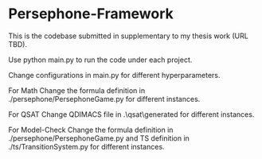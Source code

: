 # Persephone-Framework
This is the codebase submitted in supplementary to my thesis work (URL TBD).

Use python main.py to run the code under each project.

Change configurations in main.py for different hyperparameters.

For Math Change the formula definition in ./persephone/PersephoneGame.py for different instances.

For QSAT Change QDIMACS file in .\qsat\generated for different instances.

For Model-Check Change the formula definition in ./persephone/PersephoneGame.py and TS definition in ./ts/TransitionSystem.py for different instances.

